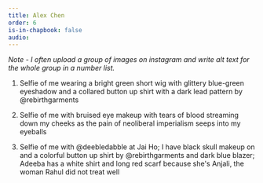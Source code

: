 ```yaml
---
title: Alex Chen
order: 6
is-in-chapbook: false
audio: 
---
```

*Note - I often upload a group of images on instagram and write alt text for the whole group in a number list.*

1. Selfie of me wearing a bright green short wig with glittery blue-green eyeshadow and a collared button up shirt with a dark lead pattern by @rebirthgarments

2. Selfie of me with bruised eye makeup with tears of blood streaming down my cheeks as the pain of neoliberal imperialism seeps into my eyeballs

3. Selfie of me with @deebledabble at Jai Ho; I have black skull makeup on and a colorful button up shirt by @rebirthgarments and dark blue blazer; Adeeba has a white shirt and long red scarf because she's Anjali, the woman Rahul did not treat well
